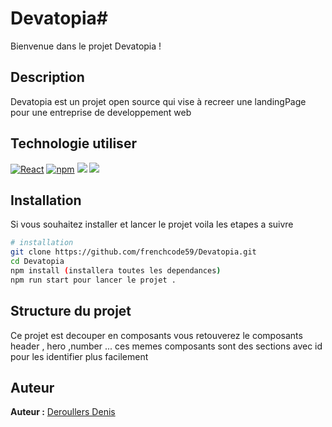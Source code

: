 # Devatopia# 

Bienvenue dans le projet Devatopia !

## Description

Devatopia est un projet open source qui vise à recreer une landingPage pour une entreprise de developpement web 



## Technologie utiliser 

[![React](https://img.shields.io/badge/React-16-blue.svg)](https://reactjs.org/)
[![npm](https://img.shields.io/npm/v/votre-package.svg)](https://www.npmjs.com/package/votre-package)
<img src="https://img.shields.io/badge/HTML-5-orange">
<img src="https://img.shields.io/badge/CSS-3-blue">




## Installation
Si vous souhaitez installer et lancer le projet voila les etapes a suivre 
```bash
# installation
git clone https://github.com/frenchcode59/Devatopia.git 
cd Devatopia
npm install (installera toutes les dependances)
npm run start pour lancer le projet .
```
## Structure du projet

Ce projet est decouper en composants vous retouverez le composants header , hero ,number ...
ces memes composants sont des sections avec id pour les identifier plus facilement

## Auteur
**Auteur :** [Deroullers Denis ](https://github.com/frenchcode59?tab=repositories)




